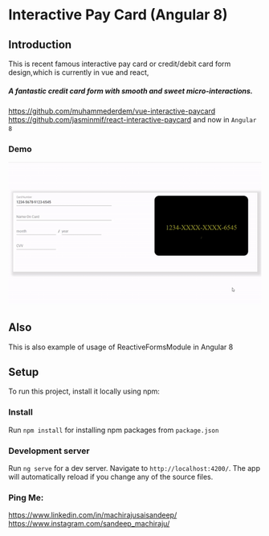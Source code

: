 # Interactive Pay Card (Angular 8)
## Introduction
This is recent famous interactive pay card or credit/debit card form design,which is currently in vue and react,
#####  A fantastic credit card form with smooth and sweet micro-interactions.
https://github.com/muhammederdem/vue-interactive-paycard
https://github.com/jasminmif/react-interactive-paycard
and now in  `Angular 8` 
### Demo 
![](angularPaycard.gif)
## Also
This is also example of usage of ReactiveFormsModule in Angular 8
## Setup
To run this project, install it locally using npm:
### Install
Run `npm install` for installing npm packages from `package.json` 
### Development server
Run `ng serve` for a dev server. Navigate to `http://localhost:4200/`. The app will automatically reload if you change any of the source files.

### Ping Me:
https://www.linkedin.com/in/machirajusaisandeep/
<br>
https://www.instagram.com/sandeep_machiraju/
